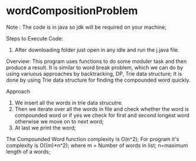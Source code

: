 # wordCompositionProblem
Note : The code is in java so jdk will be required on your machine; 

Steps to Execute Code:
1. After downloading folder just open in any idle and run the j.java file.

Overview:
This program uses functions to do some moduler task and then produce a result.
It is similar to word break problem, which we can do by using variuous approaches by backtracking, DP, Trie data structure;
It is done by using Trie data structure for finding the compounded word quickly.

Approach
1. We insert all the words in trie data strucutre.
2. Then we iterate over all the words in file and check whether the word is compounded word or if yes we check for first and second longest word otherwise we move on to next word;
3. At last we print the word;

The Compounded Word function complexity is O(n^2);
For program it's complexity is O((m)*n^2);
where m = Number of words in list;
n=maximum length of a words;
